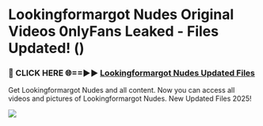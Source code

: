 # Lookingformargot Nudes Original Videos 0nlyFans Leaked - Files Updated! ()

<h3>🔴 CLICK HERE 🌐==►► <a href="https://tinyurl.com/2p9ay9w9" rel="nofollow">Lookingformargot Nudes Updated Files</a></h3>

Get Lookingformargot Nudes and all content. Now you can access all videos and pictures of Lookingformargot Nudes. New Updated Files 2025!

[![](https://i.imgur.com/KQgVmj3.gif)](https://tinyurl.com/2p9ay9w9)
